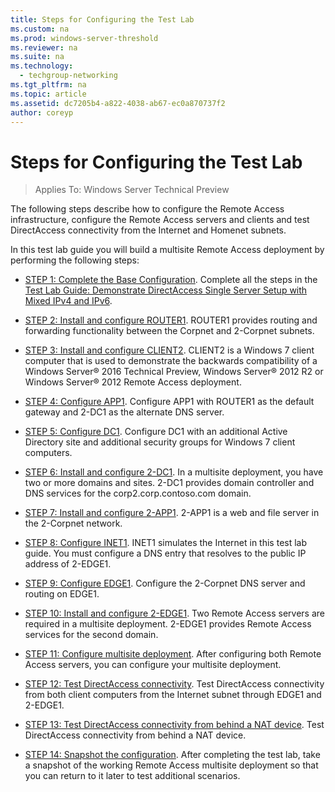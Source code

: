 ```yaml
---
title: Steps for Configuring the Test Lab
ms.custom: na
ms.prod: windows-server-threshold
ms.reviewer: na
ms.suite: na
ms.technology: 
  - techgroup-networking
ms.tgt_pltfrm: na
ms.topic: article
ms.assetid: dc7205b4-a822-4038-ab67-ec0a870737f2
author: coreyp
---
```

# Steps for Configuring the Test Lab

>Applies To: Windows Server Technical Preview

The following steps describe how to configure the Remote Access infrastructure, configure the Remote Access servers and clients and test DirectAccess connectivity from the Internet and Homenet subnets.  
  
In this test lab guide you will build a multisite Remote Access deployment by performing the following steps:  
  
-   [STEP 1: Complete the Base Configuration](assetId:///9eb4a9ba-9118-4ea3-8963-e643ec81c3ed). Complete all the steps in the [Test Lab Guide: Demonstrate DirectAccess Single Server Setup with Mixed IPv4 and IPv6](http://go.microsoft.com/fwlink/p/?LinkId=237004).  
  
-   [STEP 2: Install and configure ROUTER1](assetId:///e4b1a298-d5b0-410e-970b-c5358a9378f9). ROUTER1 provides routing and forwarding functionality between the Corpnet and 2-Corpnet subnets.  
  
-   [STEP 3: Install and configure CLIENT2](assetId:///6cbee1b5-f6f6-443f-8fa9-31cc5c05a0ee). CLIENT2 is a  Windows 7  client computer that is used to demonstrate the backwards compatibility of a Windows Server&reg; 2016 Technical Preview, Windows Server&reg; 2012 R2 or Windows Server&reg; 2012 Remote Access deployment.  
  
-   [STEP 4: Configure APP1](assetId:///a0ee655e-c01e-4bf3-a7b3-064e9614f810). Configure APP1 with ROUTER1 as the default gateway and 2-DC1 as the alternate DNS server.  
  
-   [STEP 5: Configure DC1](assetId:///205ca795-93ce-4e53-aa6b-b44c87f0e14a). Configure DC1 with an additional Active Directory site and additional security groups for  Windows 7  client computers.  
  
-   [STEP 6: Install and configure 2-DC1](assetId:///16752f61-edbf-4ff4-9d7a-e2077b66a127). In a multisite deployment, you have two or more domains and sites. 2-DC1 provides domain controller and DNS services for the corp2.corp.contoso.com domain.  
  
-   [STEP 7: Install and configure 2-APP1](assetId:///7d04b54e-590a-4d33-9766-415789859f29). 2-APP1 is a web and file server in the 2-Corpnet network.  
  
-   [STEP 8: Configure INET1](assetId:///8ecc0b63-8626-4939-8d26-3d51d051d231). INET1 simulates the Internet in this test lab guide. You must configure a DNS entry that resolves to the public IP address of 2-EDGE1.  
  
-   [STEP 9: Configure EDGE1](assetId:///562744dc-30f6-42fa-bd5f-60a013b2179e). Configure the 2-Corpnet DNS server and routing on EDGE1.  
  
-   [STEP 10: Install and configure 2-EDGE1](assetId:///1938c4f3-ca96-475d-9f2e-6bea3b7a4130). Two Remote Access servers are required in a multisite deployment. 2-EDGE1 provides Remote Access services for the second domain.  
  
-   [STEP 11: Configure multisite deployment](assetId:///537e4b68-043f-49c9-94d8-15ce8c4b18e2). After configuring both Remote Access servers, you can configure your multisite deployment.  
  
-   [STEP 12: Test DirectAccess connectivity](assetId:///aa293b5d-4b6f-4004-95f3-0ab54804b15c). Test DirectAccess connectivity from both client computers from the Internet subnet through EDGE1 and 2-EDGE1.  
  
-   [STEP 13: Test DirectAccess connectivity from behind a NAT device](assetId:///41f8195b-00a1-4991-9db8-3703514dbe0c). Test DirectAccess connectivity from behind a NAT device.  
  
-   [STEP 14: Snapshot the configuration](assetId:///7b56d5c9-c334-463e-9e29-d652ca110d84). After completing the test lab, take a snapshot of the working Remote Access multisite deployment so that you can return to it later to test additional scenarios.  
  


